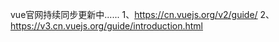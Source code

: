 vue官网持续同步更新中......
1、https://cn.vuejs.org/v2/guide/
2、https://v3.cn.vuejs.org/guide/introduction.html
